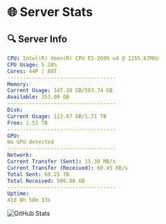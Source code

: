 # 🌐 Server Stats
## 🔍 Server Info
```yaml
CPU: Intel(R) Xeon(R) CPU E5-2699 v4 @ 1255.67MHz
CPU Usage: 5.20%
Cores: 44P | 88T
-----------------------------------
Memory:
Current Usage: 147.20 GB/503.74 GB
Available: 353.09 GB
-----------------------------------
Disk:
Current Usage: 113.87 GB/1.71 TB
Free: 1.51 TB
-----------------------------------
GPU:
No GPU detected
-----------------------------------
Network:
Current Transfer (Sent): 15.38 MB/s
Current Transfer (Received): 60.45 KB/s
Total Sent: 69.25 TB
Total Received: 586.88 GB
-----------------------------------
Uptime:
41d 0h 58m 33s
```
![GitHub Stats](https://img.shields.io/badge/Updated-2025-04-17_22:21:22-blue)